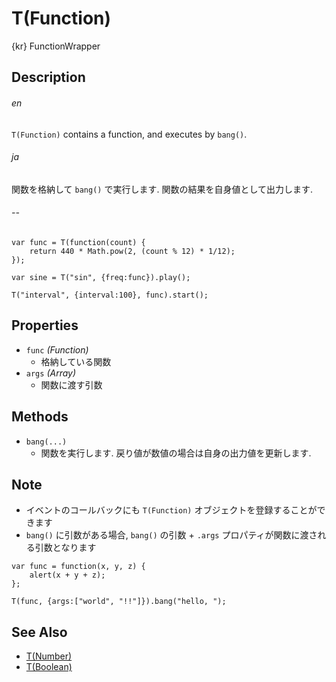 T(Function)
===========
{kr} FunctionWrapper

## Description ##
###### en ######
`T(Function)` contains a function, and executes by `bang()`.
###### ja ######
関数を格納して `bang()` で実行します. 関数の結果を自身値として出力します.
###### -- ######

```timbre
var func = T(function(count) {
    return 440 * Math.pow(2, (count % 12) * 1/12);
});

var sine = T("sin", {freq:func}).play();

T("interval", {interval:100}, func).start();
```

## Properties ##
- `func` _(Function)_
  - 格納している関数
- `args` _(Array)_
  - 関数に渡す引数

## Methods ##
- `bang(...)`
  - 関数を実行します. 戻り値が数値の場合は自身の出力値を更新します.
  
## Note ##
- イベントのコールバックにも `T(Function)` オブジェクトを登録することができます
- `bang()` に引数がある場合,  `bang()` の引数 + `.args` プロパティが関数に渡される引数となります

```timbre
var func = function(x, y, z) {
    alert(x + y + z);
};

T(func, {args:["world", "!!"]}).bang("hello, ");
```

## See Also ##
- [T(Number)](./Number.html)
- [T(Boolean)](./Boolean.html)
